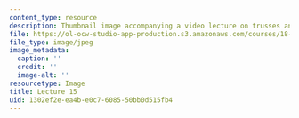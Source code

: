 ```yaml
---
content_type: resource
description: Thumbnail image accompanying a video lecture on trusses and A^(T)CA.
file: https://ol-ocw-studio-app-production.s3.amazonaws.com/courses/18-085-computational-science-and-engineering-i-fall-2008/1302ef2eea4be0c7608550bb0d515fb4_15.jpg
file_type: image/jpeg
image_metadata:
  caption: ''
  credit: ''
  image-alt: ''
resourcetype: Image
title: Lecture 15
uid: 1302ef2e-ea4b-e0c7-6085-50bb0d515fb4
---
```

